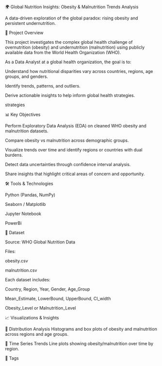🌍 Global Nutrition Insights: Obesity & Malnutrition Trends Analysis

A data-driven exploration of the global paradox: rising obesity and persistent undernutrition.



📘 Project Overview

This project investigates the complex global health challenge of overnutrition (obesity) and undernutrition (malnutrition) using publicly available data from the World Health Organization (WHO).

As a Data Analyst at a global health organization, the goal is to:

Understand how nutritional disparities vary across countries, regions, age groups, and genders.

Identify trends, patterns, and outliers.

Derive actionable insights to help inform global health strategies.


strategies

📊 Key Objectives

Perform Exploratory Data Analysis (EDA) on cleaned WHO obesity and malnutrition datasets.

Compare obesity vs malnutrition across demographic groups.

Visualize trends over time and identify regions or countries with dual burdens.

Detect data uncertainties through confidence interval analysis.

Share insights that highlight critical areas of concern and opportunity.




🛠️ Tools & Technologies

Python (Pandas, NumPy)

Seaborn / Matplotlib 

Jupyter Notebook

PowerBi



📂 Dataset

Source: WHO Global Nutrition Data

Files:

obesity.csv

malnutrition.csv

Each dataset includes:

Country, Region, Year, Gender, Age_Group

Mean_Estimate, LowerBound, UpperBound, CI_width

Obesity_Level or Malnutrition_Level






📈 Visualizations & Insights



📌 Distribution Analysis
Histograms and box plots of obesity and malnutrition across regions and age groups.

📌 Time Series Trends
Line plots showing obesity/malnutrition over time by region.



🔖 Tags




